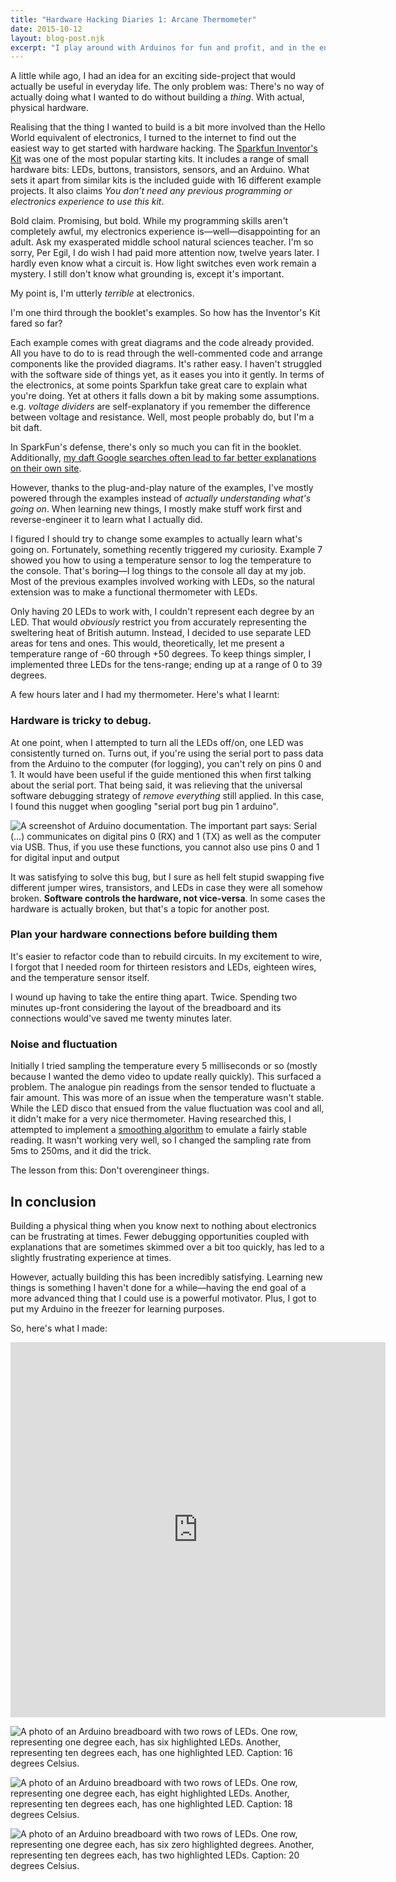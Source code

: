 ```yaml
---
title: "Hardware Hacking Diaries 1: Arcane Thermometer"
date: 2015-10-12
layout: blog-post.njk
excerpt: "I play around with Arduinos for fun and profit, and in the end I made the daftest ever Arduino thermometer."
---
```


A little while ago, I had an idea for an exciting side-project that would actually be useful in everyday life. The only problem was: There's no way of actually doing what I wanted to do without building a _thing_. With actual, physical hardware.

Realising that the thing I wanted to build is a bit more involved than the Hello World equivalent of electronics, I turned to the internet to find out the easiest way to get started  with hardware hacking. The [Sparkfun Inventor's Kit](https://www.sparkfun.com/products/12060) was one of the most popular starting kits. It includes a range of small hardware bits: LEDs, buttons, transistors, sensors, and an Arduino. What sets it apart from similar kits is the included guide with 16 different example projects. It also claims _You don’t need any previous programming or electronics experience to use this kit_.

Bold claim. Promising, but bold. While my programming skills aren't completely awful, my electronics experience is—well—disappointing for an adult. Ask my exasperated middle school natural sciences teacher. I'm so sorry, Per Egil, I do wish I had paid more attention now, twelve years later. I hardly even know what a circuit is. How light switches even work remain a mystery. I still don't know what grounding is, except it's important.

My point is, I'm utterly _terrible_ at electronics.

I'm one third through the booklet's examples. So how has the Inventor's Kit fared so far?

Each example comes with great diagrams and the code already provided. All you have to do to is read through the well-commented code and arrange components like the provided diagrams. It's rather easy. I haven't struggled with the software side of things yet, as it eases you into it gently. In terms of the electronics, at some points Sparkfun take great care to explain what you're doing. Yet at others it falls down a bit by making some assumptions. e.g. _voltage dividers_ are self-explanatory if you remember the difference between voltage and resistance. Well, most people probably do, but I'm a bit daft.

In SparkFun's defense, there's only so much you can fit in the booklet. Additionally, [my daft Google searches often lead to far better explanations on their own site](https://learn.sparkfun.com/tutorials/voltage-current-resistance-and-ohms-law).

However, thanks to the plug-and-play nature of the examples, I've mostly powered through the examples instead of _actually understanding what's going on_. When learning new things, I mostly make stuff work first and reverse-engineer it to learn what I actually did.

I figured I should try to change some examples to actually learn what's going on. Fortunately, something recently triggered my curiosity. Example 7 showed you how to using a temperature sensor to log the temperature to the console. That's boring—I log things to the console all day at my job. Most of the previous examples involved working with LEDs, so the  natural extension was to make a functional thermometer with LEDs.

Only having 20 LEDs to work with, I couldn't represent each degree by an LED. That would _obviously_ restrict you from accurately representing the sweltering heat of British autumn. Instead, I decided to use separate LED areas for tens and ones. This would, theoretically, let me present a temperature range of -60 through +50 degrees. To keep things simpler, I implemented three LEDs for the tens-range; ending up at a range of 0 to 39 degrees.

A few hours later and I had my thermometer. Here's what I learnt:

### Hardware is tricky to debug.
At one point, when I attempted to turn all the LEDs off/on, one LED was consistently turned on. Turns out, if you're using the serial port to pass data from the Arduino to the computer (for logging), you can't rely on pins 0 and 1. It would have been useful if the guide mentioned this when first talking about the serial port. That being said, it was relieving that the universal software debugging strategy of _remove everything_ still applied. In this case, I found this nugget when googling "serial port bug pin 1 arduino".

![A screenshot of Arduino documentation. The important part says: Serial (…) communicates on digital pins 0 (RX) and 1 (TX) as well as the computer via USB. Thus, if you use these functions, you cannot also use pins 0 and 1 for digital input and output](/assets/images/content-images/Screen-Shot-2015-10-07-at-00-12-19.png)

It was satisfying to solve this bug, but I sure as hell felt stupid swapping five different jumper wires, transistors, and LEDs in case they were all somehow broken. **Software controls the hardware, not vice-versa**. In some cases the hardware is actually broken, but that's a topic for another post.

### Plan your hardware connections before building them
It's easier to refactor code than to rebuild circuits. In my excitement to wire, I forgot that I needed room for thirteen resistors and LEDs, eighteen wires, and the temperature sensor itself.

I wound up having to take the entire thing apart. Twice. Spending two minutes up-front considering the layout of the breadboard and its connections would've saved me twenty minutes later.

### Noise and fluctuation
Initially I tried sampling the temperature every 5 milliseconds or so (mostly because I wanted the demo video to update really quickly). This surfaced a problem. The analogue pin readings from the sensor tended to fluctuate a fair amount. This was more of an issue when the temperature wasn't stable. While the LED disco that ensued from the value fluctuation was cool and all, it didn't make for a very nice thermometer. Having researched this, I attempted to implement a [smoothing algorithm](https://www.arduino.cc/en/Tutorial/Smoothing) to emulate a fairly stable reading. It wasn't working very well, so I changed the sampling rate from 5ms to 250ms, and it did the trick.

The lesson from this: Don't overengineer things.

## In conclusion
Building a physical thing when you know next to nothing about electronics can be frustrating at times. Fewer debugging opportunities coupled with explanations that are sometimes skimmed over a bit too quickly, has led to a slightly frustrating experience at times.

However, actually building this has been incredibly satisfying. Learning new things is something I haven't done for a while—having the end goal of a more advanced thing that I could use is a powerful motivator. Plus, I got to put my Arduino in the freezer for learning purposes.

So, here's what I made:

<iframe class="embed" src="https://vine.co/v/eE7dV3lmB5W/embed/simple" width="600" height="600" frameborder="0"></iframe><script src="https://platform.vine.co/static/scripts/embed.js"></script>

![A photo of an Arduino breadboard with two rows of LEDs. One row, representing one degree each, has six highlighted LEDs. Another, representing ten degrees each, has one highlighted LED. Caption: 16 degrees Celsius.](/assets/images/content-images/16.jpg)

![A photo of an Arduino breadboard with two rows of LEDs. One row, representing one degree each, has eight highlighted LEDs. Another, representing ten degrees each, has one highlighted LED. Caption: 18 degrees Celsius.](/assets/images/content-images/18-1.jpg)

![A photo of an Arduino breadboard with two rows of LEDs. One row, representing one degree each, has six zero highlighted degrees. Another, representing ten degrees each, has two highlighted LEDs. Caption: 20 degrees Celsius.](/assets/images/content-images/20.jpg)
